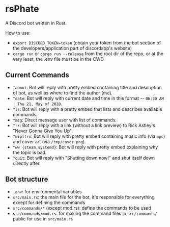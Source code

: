 # rsPhate

A Discord bot written in Rust.

How to use:

- `export DISCORD_TOKEN=token` (obtain your token from the bot section of the developers/application part of discordapp's website)
- `cargo run` or `cargo run --release` from the root dir of the repo, or at the very least, the .env file must be in the CWD

## Current Commands

- `^about`: Bot will reply with pretty embed containing title and description of bot, as well as where to find the author (me).
- `^date`: Bot will reply with current date and time in this format -- `06:30 AM | Thu 21, May of 2020`.
- `^ls`: Bot will reply with a pretty embed that lists and describes available commands.
- `^msg`: Direct message user with list of commands.
- `^rr`: Bot will reply with a link (without a link preview) to Rick Astley's "Never Gonna Give You Up".
- `^wipltrn`: Bot will reply with pretty embed containing music info (via `mpc`) and cover art (via `/tmp/cover.png`).
- `^ww {steam,systemd}`: Bot will reply with pretty embed explaining why the topic is bad.
- `^quit`: Bot will reply with "Shutting down now!" and shut itself down directly after.

## Bot structure

- `.env`: for environmental variables
- `src/main.rs`: the main file for the bot, it's responsible for everything except for defining the commands
- `src/commands/*` (except mod.rs): define the commands to be used
- `src/commands/mod.rs`: for making the command files in `src/commands/` public for use in `src/main.rs`
